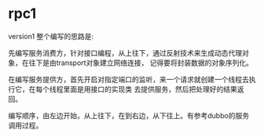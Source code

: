 # rpc1
version1
整个编写的思路是:

先编写服务消费方，针对接口编程，从上往下，通过反射技术来生成动态代理对象，在往下是由transport对象建立网络连接，
记得要将封装数据的对象序列化。

在编写服务提供方，首先开启对指定端口的监听，来一个请求就创建一个线程去执行它，在每个线程里面是用接口的实现类
去提供服务，然后把处理好的结果返回。

编写顺序，由左边开始，从上往下，在到右边，从下往上。有参考dubbo的服务调用过程。
